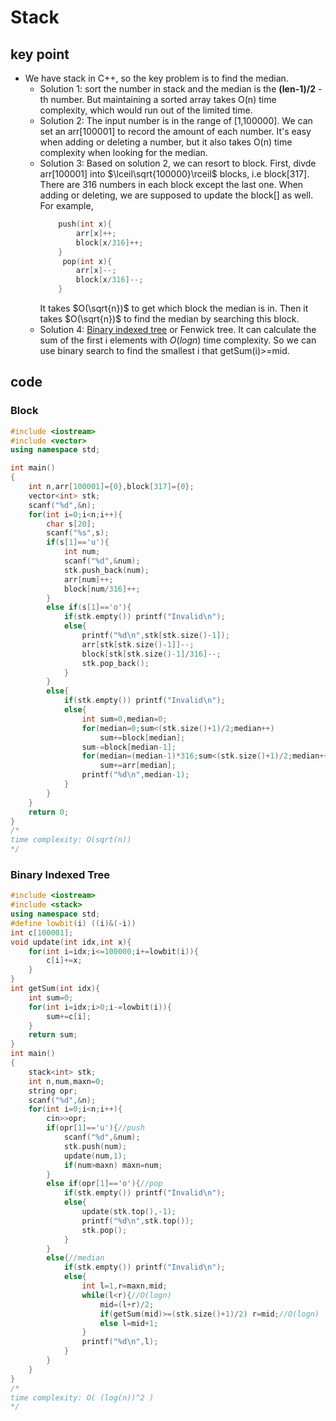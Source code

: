 # Stack
## key point
* We have stack in C++, so the key problem is to find the median.
  * Solution 1: sort the number in stack and the median is the **(len-1)/2** -th number. But maintaining a sorted array takes O(n) time complexity, which would run out of the limited time.
  * Solution 2: The input number is in the range of [1,100000]. We can set an arr[100001] to record the amount of each number. It's easy when adding or deleting a number, but it also takes O(n) time complexity when looking for the median. 
  * Solution 3: Based on solution 2, we can resort to block. First, divde arr[100001] into $\lceil\sqrt{100000}\rceil$ blocks, i.e block[317]. There are 316 numbers in each block except the last one. When adding or deleting, we are supposed to update the block[] as well. For example, 
    ```cpp 
        push(int x){
            arr[x]++;
            block[x/316]++;
        }
         pop(int x){
            arr[x]--;
            block[x/316]--;
        }
    ```
    It takes $O(\sqrt{n})$ to get which block the median is in. Then it takes $O(\sqrt{n})$ to find the median by searching this block.
  * Solution 4: [Binary indexed tree](https://www.geeksforgeeks.org/binary-indexed-tree-or-fenwick-tree-2) or Fenwick tree. It can calculate the sum of the first i elements with $O(logn)$ time complexity. So we can use binary search to find the smallest i that getSum(i)>=mid.

## code
### Block
```cpp
#include <iostream>
#include <vector>
using namespace std;

int main()
{
    int n,arr[100001]={0},block[317]={0};
    vector<int> stk;
    scanf("%d",&n);
    for(int i=0;i<n;i++){
        char s[20];
        scanf("%s",s);
        if(s[1]=='u'){
            int num;
            scanf("%d",&num);
            stk.push_back(num);
            arr[num]++;
            block[num/316]++;
        }
        else if(s[1]=='o'){
            if(stk.empty()) printf("Invalid\n");
            else{
                printf("%d\n",stk[stk.size()-1]);
                arr[stk[stk.size()-1]]--;
                block[stk[stk.size()-1]/316]--;
                stk.pop_back();
            }
        }
        else{
            if(stk.empty()) printf("Invalid\n");
            else{
                int sum=0,median=0;
                for(median=0;sum<(stk.size()+1)/2;median++)
                    sum+=block[median];
                sum-=block[median-1];
                for(median=(median-1)*316;sum<(stk.size()+1)/2;median++)
                    sum+=arr[median];
                printf("%d\n",median-1);
            }
        }
    }
    return 0;
}
/*
time complexity: O(sqrt(n))
*/
```
### Binary Indexed Tree
```cpp
#include <iostream>
#include <stack>
using namespace std;
#define lowbit(i) ((i)&(-i))
int c[100001];
void update(int idx,int x){
    for(int i=idx;i<=100000;i+=lowbit(i)){
        c[i]+=x;
    }
}
int getSum(int idx){
    int sum=0;
    for(int i=idx;i>0;i-=lowbit(i)){
        sum+=c[i];
    }
    return sum;
}
int main()
{
    stack<int> stk;
    int n,num,maxn=0;
    string opr;
    scanf("%d",&n);
    for(int i=0;i<n;i++){
        cin>>opr;
        if(opr[1]=='u'){//push
            scanf("%d",&num);
            stk.push(num);
            update(num,1);
            if(num>maxn) maxn=num;
        }
        else if(opr[1]=='o'){//pop
            if(stk.empty()) printf("Invalid\n");
            else{
                update(stk.top(),-1);
                printf("%d\n",stk.top());
                stk.pop();
            }
        }
        else{//median
            if(stk.empty()) printf("Invalid\n");
            else{
                int l=1,r=maxn,mid;
                while(l<r){//O(logn)
                    mid=(l+r)/2;
                    if(getSum(mid)>=(stk.size()+1)/2) r=mid;//O(logn)
                    else l=mid+1;
                }
                printf("%d\n",l);
            }
        }
    }
}
/*
time complexity: O( (log(n))^2 )
*/
```